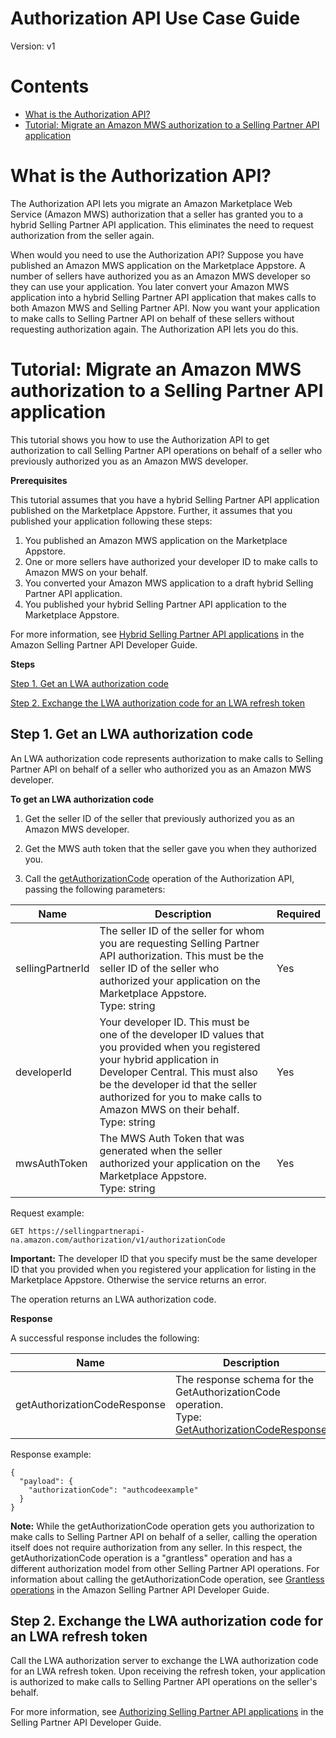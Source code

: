 # Authorization API Use Case Guide

Version: v1

# Contents

-   [What is the Authorization API?](#What-is-the-Authorization-API)
-   [Tutorial: Migrate an Amazon MWS authorization to a Selling Partner API application](#Tutorial-Migrate-an-Amazon-MWS-authorization-to-a-Selling-Partner-API-application)

# What is the Authorization API?

The Authorization API lets you migrate an Amazon Marketplace Web Service \(Amazon MWS\) authorization that a seller has granted you to a hybrid Selling Partner API application. This eliminates the need to request authorization from the seller again.

When would you need to use the Authorization API? Suppose you have published an Amazon MWS application on the Marketplace Appstore. A number of sellers have authorized you as an Amazon MWS developer so they can use your application. You later convert your Amazon MWS application into a hybrid Selling Partner API application that makes calls to both Amazon MWS and Selling Partner API. Now you want your application to make calls to Selling Partner API on behalf of these sellers without requesting authorization again. The Authorization API lets you do this.

# Tutorial: Migrate an Amazon MWS authorization to a Selling Partner API application

This tutorial shows you how to use the Authorization API to get authorization to call Selling Partner API operations on behalf of a seller who previously authorized you as an Amazon MWS developer.

**Prerequisites**

This tutorial assumes that you have a hybrid Selling Partner API application published on the Marketplace Appstore. Further, it assumes that you published your application following these steps:

1.  You published an Amazon MWS application on the Marketplace Appstore.
2.  One or more sellers have authorized your developer ID to make calls to Amazon MWS on your behalf.
3.  You converted your Amazon MWS application to a draft hybrid Selling Partner API application.
4.  You published your hybrid Selling Partner API application to the Marketplace Appstore.

For more information, see [Hybrid Selling Partner API applications](https://github.com/amzn/selling-partner-api-docs/blob/main/guides/developer-guide/SellingPartnerApiDeveloperGuide.md#hybrid-selling-partner-api-applications) in the Amazon Selling Partner API Developer Guide.

**Steps**

[Step 1. Get an LWA authorization code](#Step-1-Get-an-LWA-authorization-code)

[Step 2. Exchange the LWA authorization code for an LWA refresh token](#Step-2-Exchange-the-LWA-authorization-code-for-an-LWA-refresh-token)

## Step 1. Get an LWA authorization code

An LWA authorization code represents authorization to make calls to Selling Partner API on behalf of a seller who authorized you as an Amazon MWS developer.

**To get an LWA authorization code**

1. Get the seller ID of the seller that previously authorized you as an Amazon MWS developer.

2. Get the MWS auth token that the seller gave you when they authorized you.

3.  Call the [getAuthorizationCode](https://github.com/amzn/selling-partner-api-docs/blob/main/references/authorization-api/authorization.md#getauthorizationcode) operation of the Authorization API, passing the following parameters:

| Name             | Description                                                  | Required |
| ---------------- | ------------------------------------------------------------ | -------- |
| sellingPartnerId | The seller ID of the seller for whom you are requesting Selling Partner API authorization. This must be the seller ID of the seller who authorized your application on the Marketplace Appstore.<br>Type: string | Yes      |
| developerId      | Your developer ID. This must be one of the developer ID values that you provided when you registered your hybrid application in Developer Central. This must also be the developer id that the seller authorized for you to make calls to Amazon MWS on their behalf.<br>Type: string | Yes      |
| mwsAuthToken     | The MWS Auth Token that was generated when the seller authorized your application on the Marketplace Appstore.<br>Type: string | Yes      |

Request example:

    GET https://sellingpartnerapi-na.amazon.com/authorization/v1/authorizationCode

**Important:** The developer ID that you specify must be the same developer ID that you provided when you registered your application for listing in the Marketplace Appstore. Otherwise the service returns an error.

The operation returns an LWA authorization code.
    
**Response**

A successful response includes the following:
    
| Name                         | Description                                 | Required |
| ---------------------------- | ------------------------------------------- | -------- |
| getAuthorizationCodeResponse | The response schema for the GetAuthorizationCode operation.<br>Type: [GetAuthorizationCodeResponse](https://github.com/amzn/selling-partner-api-docs/blob/main/references/authorization-api/authorization.md#getauthorizationcoderesponse) | Yes      |

Response example:

    {
      "payload": {
        "authorizationCode": "authcodeexample"
      }
    }

**Note:** While the getAuthorizationCode operation gets you authorization to make calls to Selling Partner API on behalf of a seller, calling the operation itself does not require authorization from any seller. In this respect, the getAuthorizationCode operation is a "grantless" operation and has a different authorization model from other Selling Partner API operations. For information about calling the getAuthorizationCode operation, see [Grantless operations](https://github.com/amzn/selling-partner-api-docs/blob/main/guides/developer-guide/SellingPartnerApiDeveloperGuide.md#grantless-operations-1) in the Amazon Selling Partner API Developer Guide.

## Step 2. Exchange the LWA authorization code for an LWA refresh token

Call the LWA authorization server to exchange the LWA authorization code for an LWA refresh token. Upon receiving the refresh token, your application is authorized to make calls to Selling Partner API operations on the seller's behalf.

For more information, see [Authorizing Selling Partner API applications](https://github.com/amzn/selling-partner-api-docs/blob/main/guides/developer-guide/SellingPartnerApiDeveloperGuide.md#authorizing-selling-partner-api-applications) in the Selling Partner API Developer Guide.

